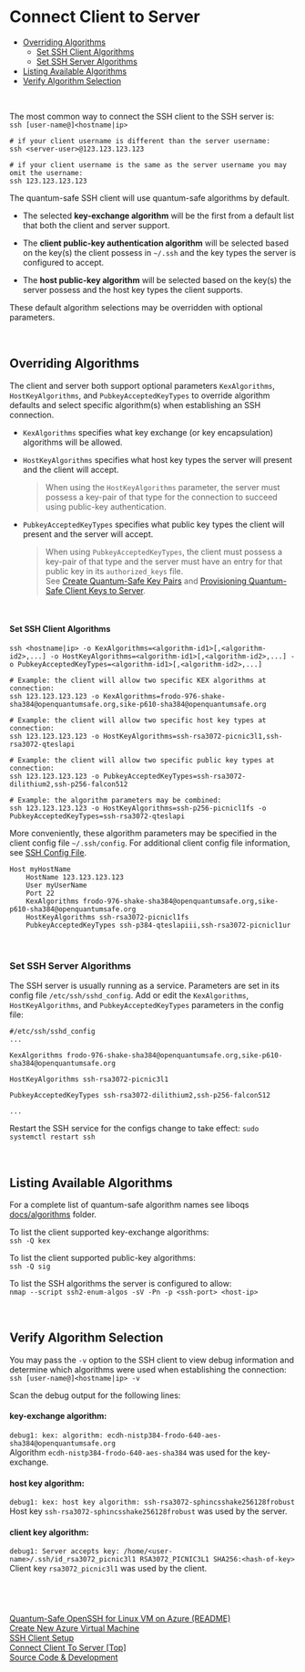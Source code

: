 # Connect Client to Server

- [Overriding Algorithms](#overriding-algorithms)  
    - [Set SSH Client Algorithms](#set-ssh-client-algorithms) 
    - [Set SSH Server Algorithms](#set-ssh-server-algorithms) 
- [Listing Available Algorithms](#listing-available-algorithms)      
- [Verify Algorithm Selection](#verify-algorithm-selection)

<br>


The most common way to connect the SSH client to the SSH server is:  
`ssh [user-name@]<hostname|ip>`

```
# if your client username is different than the server username:
ssh <server-user>@123.123.123.123

# if your client username is the same as the server username you may omit the username:
ssh 123.123.123.123
```

The quantum-safe SSH client will use quantum-safe algorithms by default.  
- The selected __key-exchange algorithm__ will be the first from a default list that both the client and server support.  

- The __client public-key authentication algorithm__ will be selected based on the key(s) the client possess in `~/.ssh` and the key types the server is configured to accept.  

- The __host public-key algorithm__ will be selected based on the key(s) the server possess and the host key types the client supports.

These default algorithm selections may be overridden with optional parameters.

<br>

## Overriding Algorithms

The client and server both support optional parameters `KexAlgorithms`, `HostKeyAlgorithms`, and `PubkeyAcceptedKeyTypes` to override algorithm defaults and select specific algorithm(s) when establishing an SSH connection. 

- `KexAlgorithms` specifies what key exchange (or key encapsulation) algorithms will be allowed.  

- `HostKeyAlgorithms` specifies what host key types the server will present and the client will accept.  
    >When using the `HostKeyAlgorithms` parameter, the server must possess a key-pair of that type for the connection to succeed using public-key authentication. 

- `PubkeyAcceptedKeyTypes` specifies what public key types the client will present and the server will accept.
    >When using `PubkeyAcceptedKeyTypes`, the client must possess a key-pair of that type and the server must have an entry for that public key in its `authorized_keys` file.  
    See [Create Quantum-Safe Key Pairs](./Client.md#create-quantum-safe-key-pairs) and [Provisioning Quantum-Safe Client Keys to Server](./Client.md#provisioning-quantum-safe-client-keys-to-server).



&nbsp;
#### Set SSH Client Algorithms

```
ssh <hostname|ip> -o KexAlgorithms=<algorithm-id1>[,<algorithm-id2>,...] -o HostKeyAlgorithms=<algorithm-id1>[,<algorithm-id2>,...] -o PubkeyAcceptedKeyTypes=<algorithm-id1>[,<algorithm-id2>,...]

# Example: the client will allow two specific KEX algorithms at connection:
ssh 123.123.123.123 -o KexAlgorithms=frodo-976-shake-sha384@openquantumsafe.org,sike-p610-sha384@openquantumsafe.org

# Example: the client will allow two specific host key types at connection:
ssh 123.123.123.123 -o HostKeyAlgorithms=ssh-rsa3072-picnic3l1,ssh-rsa3072-qteslapi

# Example: the client will allow two specific public key types at connection:
ssh 123.123.123.123 -o PubkeyAcceptedKeyTypes=ssh-rsa3072-dilithium2,ssh-p256-falcon512

# Example: the algorithm parameters may be combined:
ssh 123.123.123.123 -o HostKeyAlgorithms=ssh-p256-picnicl1fs -o PubkeyAcceptedKeyTypes=ssh-rsa3072-qteslapi
```

More conveniently, these algorithm parameters may be specified in the client config file `~/.ssh/config`.
For additional client config file information, see [SSH Config File](https://www.ssh.com/ssh/config/).

```
Host myHostName
    HostName 123.123.123.123
    User myUserName
    Port 22
    KexAlgorithms frodo-976-shake-sha384@openquantumsafe.org,sike-p610-sha384@openquantumsafe.org
    HostKeyAlgorithms ssh-rsa3072-picnicl1fs
    PubkeyAcceptedKeyTypes ssh-p384-qteslapiii,ssh-rsa3072-picnicl1ur
```

&nbsp;
### Set SSH Server Algorithms

The SSH server is usually running as a service. Parameters are set in its config file `/etc/ssh/sshd_config`.
Add or edit the `KexAlgorithms`, `HostKeyAlgorithms`, and `PubkeyAcceptedKeyTypes` parameters in the config file:


```
#/etc/ssh/sshd_config
...

KexAlgorithms frodo-976-shake-sha384@openquantumsafe.org,sike-p610-sha384@openquantumsafe.org

HostKeyAlgorithms ssh-rsa3072-picnic3l1

PubkeyAcceptedKeyTypes ssh-rsa3072-dilithium2,ssh-p256-falcon512

...
```
Restart the SSH service for the configs change to take effect: `sudo systemctl restart ssh`

<br>

## Listing Available Algorithms

For a complete list of quantum-safe algorithm names see liboqs [docs/algorithms](https://github.com/open-quantum-safe/liboqs/tree/0.4.0/docs/algorithms) folder.

To list the client supported key-exchange algorithms:  
`ssh -Q kex`  

To list the client supported public-key algorithms:  
`ssh -Q sig` 

To list the SSH algorithms the server is configured to allow:  
`nmap --script ssh2-enum-algos -sV -Pn -p <ssh-port> <host-ip>`  


<br>

## Verify Algorithm Selection

You may pass the `-v` option to the SSH client to view debug information and determine which algorithms were used when establishing the connection:  
`ssh [user-name@]<hostname|ip> -v`

Scan the debug output for the following lines:  

#### key-exchange algorithm:
`debug1: kex: algorithm: ecdh-nistp384-frodo-640-aes-sha384@openquantumsafe.org`  
Algorithm `ecdh-nistp384-frodo-640-aes-sha384` was used for the key-exchange.

#### host key algorithm:
`debug1: kex: host key algorithm: ssh-rsa3072-sphincsshake256128frobust`  
Host key `ssh-rsa3072-sphincsshake256128frobust` was used by the server.

#### client key algorithm:
`debug1: Server accepts key: /home/<user-name>/.ssh/id_rsa3072_picnic3l1 RSA3072_PICNIC3L1 SHA256:<hash-of-key>`  
Client key `rsa3072_picnic3l1` was used by the client.

<br>

#
[Quantum-Safe OpenSSH for Linux VM on Azure (README)](../README.md#Quantum-Safe-OpenSSH-for-Linux-VM-on-Azure)   
[Create New Azure Virtual Machine](./CreateVM.md)  
[SSH Client Setup](./Client.md)   
[Connect Client To Server \[Top\]](#)  
[Source Code & Development](./Dev.md#source-code-/-development)
